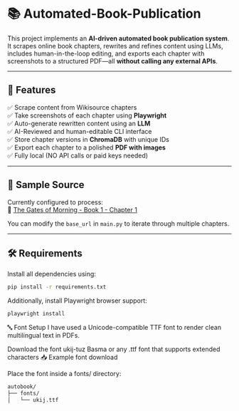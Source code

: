 # 📚 Automated-Book-Publication

This project implements an **AI-driven automated book publication system**. It scrapes online book chapters, rewrites and refines content using LLMs, includes human-in-the-loop editing, and exports each chapter with screenshots to a structured PDF—all **without calling any external APIs**.

---

## 🚀 Features

✅ Scrape content from Wikisource chapters  
✅ Take screenshots of each chapter using **Playwright**  
✅ Auto-generate rewritten content using an **LLM**  
✅ AI-Reviewed and human-editable CLI interface  
✅ Store chapter versions in **ChromaDB** with unique IDs  
✅ Export each chapter to a polished **PDF with images**  
✅ Fully local (NO API calls or paid keys needed)  

---

## 📂 Sample Source

Currently configured to process:  
📘 [The Gates of Morning - Book 1 - Chapter 1](https://en.wikisource.org/wiki/The_Gates_of_Morning/Book_1/Chapter_1)

You can modify the `base_url` in `main.py` to iterate through multiple chapters.

---

## 🛠️ Requirements
Install all dependencies using:
```bash
pip install -r requirements.txt
```
Additionally, install Playwright browser support:
```bash
playwright install
```

🔤 Font Setup
I have used a Unicode-compatible TTF font to render clean multilingual text in PDFs.

Download the font ukij-tuz Basma or any .ttf font that supports extended characters
📥 Example font download

Place the font inside a fonts/ directory:
```bash
autobook/
├── fonts/
│   └── ukij.ttf
```
